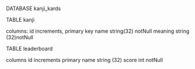 DATABASE kanji_kards

TABLE kanji
 
 columns: 
 id increments, primary key
 name string(32) notNull 
 meaning string (32)notNull



TABLE leaderboard 

 columns 
 id increments primary 
 name string (32)
 score int notNull
